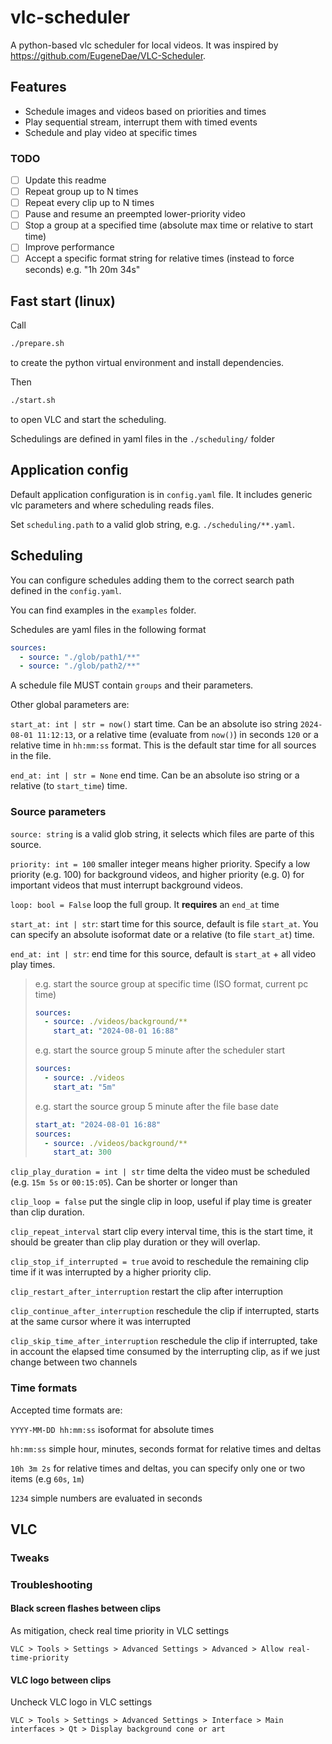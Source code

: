 # vlc-scheduler

A python-based vlc scheduler for local videos. It was inspired by https://github.com/EugeneDae/VLC-Scheduler.

## Features

- Schedule images and videos based on priorities and times
- Play sequential stream, interrupt them with timed events
- Schedule and play video at specific times

### TODO

- [ ] Update this readme
- [ ] Repeat group up to N times
- [ ] Repeat every clip up to N times
- [ ] Pause and resume an preempted lower-priority video
- [ ] Stop a group at a specified time (absolute max time or relative to start time)
- [ ] Improve performance
- [ ] Accept a specific format string for relative times (instead to force seconds) e.g. "1h 20m 34s"

## Fast start (linux)

Call

```bash
./prepare.sh
```

to create the python virtual environment and install dependencies.

Then

```bash
./start.sh
```

to open VLC and start the scheduling.

Schedulings are defined in yaml files in the `./scheduling/` folder

## Application config

Default application configuration is in `config.yaml` file.
It includes generic vlc parameters and where scheduling reads files.

Set `scheduling.path` to a valid glob string, e.g. `./scheduling/**.yaml`.

## Scheduling

You can configure schedules adding them to
the correct search path defined in the `config.yaml`.

You can find examples in the `examples` folder.

Schedules are yaml files in the following format

```yaml
sources:
  - source: "./glob/path1/**"
  - source: "./glob/path2/**"
```

A schedule file MUST contain `groups` and their parameters.

Other global parameters are:

`start_at: int | str = now()` start time. Can be an absolute iso string `2024-08-01 11:12:13`,
or a relative time (evaluate from `now()`) in seconds `120` or a relative time in `hh:mm:ss` format. 
This is the default star time for all sources in the file.

`end_at: int | str = None` end time. Can be an absolute iso string or a relative (to `start_time`) time. 

### Source parameters

`source: string` is a valid glob string, it selects which files are parte of this source.

`priority: int = 100` smaller integer means higher priority. Specify a low priority (e.g. 100) for background videos, 
and higher priority (e.g. 0) for important videos that must interrupt background videos.

`loop: bool = False` loop the full group. It **requires** an `end_at` time

`start_at: int | str`: start time for this source, default is file `start_at`. You can specify an absolute isoformat
date or a relative (to file `start_at`) time.

`end_at: int | str`: end time for this source, default is `start_at` + all video play times.

> e.g. start the source group at specific time (ISO format, current pc time)
> ```yaml
> sources:
>   - source: ./videos/background/**
>     start_at: "2024-08-01 16:88"
> ```
> 
> e.g. start the source group 5 minute after the scheduler start
> ```yaml
> sources:
>   - source: ./videos
>     start_at: "5m"
> ```
> e.g. start the source group 5 minute after the file base date
> ```yaml
> start_at: "2024-08-01 16:88"
> sources:
>   - source: ./videos/background/**
>     start_at: 300
> ```

`clip_play_duration = int | str` time delta the video must be scheduled (e.g. `15m 5s` or `00:15:05`). Can be shorter or longer than

`clip_loop = false` put the single clip in loop, useful if play time is greater than clip duration.

`clip_repeat_interval` start clip every interval time, this is the start time, it should be greater than clip play duration or they will overlap.

`clip_stop_if_interrupted = true` avoid to reschedule the remaining clip time if it was interrupted by a higher priority clip.

`clip_restart_after_interruption` restart the clip after interruption

`clip_continue_after_interruption` reschedule the clip if interrupted, starts at the same cursor where it was interrupted

`clip_skip_time_after_interruption` reschedule the clip if interrupted, take in account the elapsed time consumed by the interrupting clip, as if we just change between two channels

### Time formats

Accepted time formats are:

`YYYY-MM-DD hh:mm:ss` isoformat for absolute times

`hh:mm:ss` simple hour, minutes, seconds format for relative times and deltas

`10h 3m 2s` for relative times and deltas, you can specify only one or two items (e.g `60s`, `1m`)

`1234` simple numbers are evaluated in seconds

## VLC

### Tweaks

### Troubleshooting

#### Black screen flashes between clips

As mitigation, check real time priority in VLC settings
```
VLC > Tools > Settings > Advanced Settings > Advanced > Allow real-time-priority
```

#### VLC logo between clips

Uncheck VLC logo in VLC settings
```
VLC > Tools > Settings > Advanced Settings > Interface > Main interfaces > Qt > Display background cone or art
```

